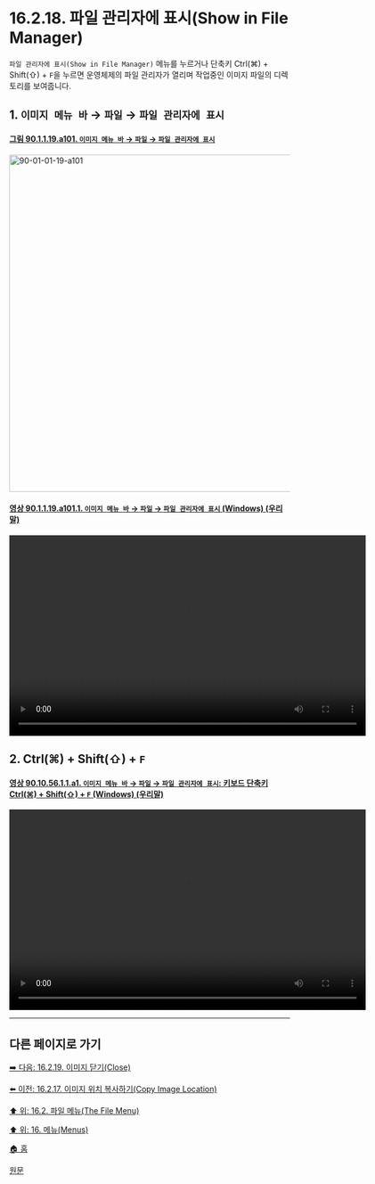 # 16.2.18. 파일 관리자에 표시(Show in File Manager)

`파일 관리자에 표시(Show in File Manager)` 메뉴를 누르거나 단축키 Ctrl(⌘) + Shift(⇧) + `F`을 누르면 운영체제의 파일 관리자가 열리며 작업중인 이미지 파일의 디렉토리를 보여줍니다.

<a id="16-02-18-s1"></a>

## 1. `이미지 메뉴 바` → `파일` → `파일 관리자에 표시`

<a id="90-01-01-19-a101"></a>

#### [그림 90.1.1.19.a101. `이미지 메뉴 바` → `파일` → `파일 관리자에 표시`](./90-01-01-19-show_in_file_manager.md#90-01-01-19-a101)
<img width="980" height="605" alt="90-01-01-19-a101" src="https://github.com/user-attachments/assets/a8ded908-e5bb-4ba1-a22f-1a996d252764" />

<a id="90-01-01-19-a101-01"></a>

#### [영상 90.1.1.19.a101.1. `이미지 메뉴 바` → `파일` → `파일 관리자에 표시` (Windows) (우리말)](./90-01-01-19-show_in_file_manager.md#90-01-01-19-a101-01)
<video controls="controls" width="640" height="360" src="https://github.com/user-attachments/assets/4203cf31-5f0c-4912-94ce-62190803d683"></video>

<a id="16-02-18-s2"></a>

## 2. Ctrl(⌘) + Shift(⇧) + `F`

<a id="90-10-56-01-01-a1"></a>

#### [영상 90.10.56.1.1.a1. `이미지 메뉴 바` → `파일` → `파일 관리자에 표시`: 키보드 단축키 Ctrl(⌘) + Shift(⇧) + `F` (Windows) (우리말)](./90-10-56-00-menu_file_show_in_file_mananger.md#90-10-56-01-01-a1)
<video controls="controls" width="640" height="360" src="https://github.com/user-attachments/assets/d2aef6c5-7921-408e-903e-377c78ed1e1d"></video>

***

## 다른 페이지로 가기

[➡️ 다음: 16.2.19. 이미지 닫기(Close)](./16-02-19-00-close.md)

[⬅️ 이전: 16.2.17. 이미지 위치 복사하기(Copy Image Location)](./16-02-17-copy-image-location.md)

[⬆️ 위: 16.2. 파일 메뉴(The File Menu)](./16-02-00-the-file-menu.md)

[⬆️ 위: 16. 메뉴(Menus)](./16-00-menus.md)

[🏠 홈](./00-home.md)

[원문](https://docs.gimp.org/2.10/ko/gimp-file-show-in-file-manager.html)